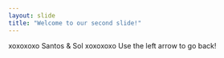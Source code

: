 ```yaml
---
layout: slide
title: "Welcome to our second slide!"
---
```

xoxoxoxo Santos & Sol xoxoxoxo
Use the left arrow to go back!